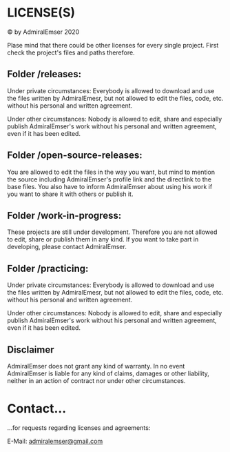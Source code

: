 # LICENSE(S)

© by AdmiralEmser 2020

Plase mind that there could be other licenses for every single project. First check the project's files and paths therefore.


## Folder /releases:

Under private circumstances:
Everybody is allowed to download and use the files written by AdmiralEmesr, but not allowed to edit the files, code, etc. without his personal and written agreement.

Under other circumstances:
Nobody is allowed to edit, share and especially publish AdmiralEmser's work without his personal and written agreement, even if it has been edited.


## Folder /open-source-releases:

You are allowed to edit the files in the way you want, but mind to mention the source including AdmiralEmser's profile link and the directlink to the base files. You also have to inform AdmiralEmser about using his work if you want to share it with others or publish it.


## Folder /work-in-progress:

These projects are still under development. Therefore you are not allowed to edit, share or publish them in any kind. If you want to take part in developing, please contact AdmiralEmser.


## Folder /practicing:

Under private circumstances:
Everybody is allowed to download and use the files written by AdmiralEmesr, but not allowed to edit the files, code, etc. without his personal and written agreement.

Under other circumstances:
Nobody is allowed to edit, share and especially publish AdmiralEmser's work without his personal and written agreement, even if it has been edited.


## Disclaimer

AdmiralEmser does not grant any kind of warranty. In no event AdmiralEmser is liable for any kind of claims, damages or other liability, neither in an action of contract nor under other circumstances.




# Contact...
...for requests regarding licenses and agreements:

E-Mail: admiralemser@gmail.com